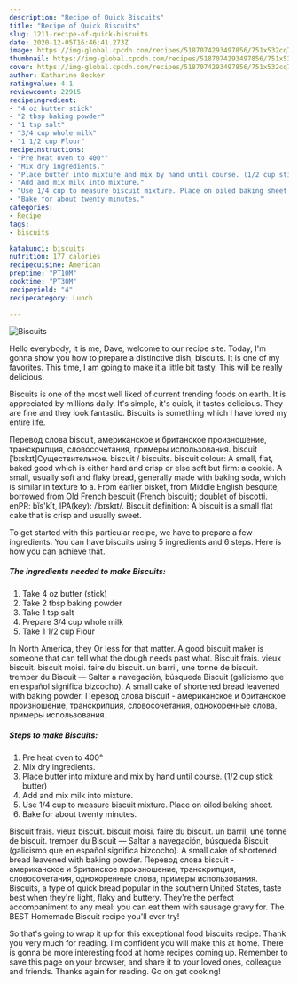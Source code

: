 ```yaml
---
description: "Recipe of Quick Biscuits"
title: "Recipe of Quick Biscuits"
slug: 1211-recipe-of-quick-biscuits
date: 2020-12-05T16:46:41.273Z
image: https://img-global.cpcdn.com/recipes/5187074293497856/751x532cq70/biscuits-recipe-main-photo.jpg
thumbnail: https://img-global.cpcdn.com/recipes/5187074293497856/751x532cq70/biscuits-recipe-main-photo.jpg
cover: https://img-global.cpcdn.com/recipes/5187074293497856/751x532cq70/biscuits-recipe-main-photo.jpg
author: Katharine Becker
ratingvalue: 4.1
reviewcount: 22915
recipeingredient:
- "4 oz butter stick"
- "2 tbsp baking powder"
- "1 tsp salt"
- "3/4 cup whole milk"
- "1 1/2 cup Flour"
recipeinstructions:
- "Pre heat oven to 400°"
- "Mix dry ingredients."
- "Place butter into mixture and mix by hand until course. (1/2 cup stick butter)"
- "Add and mix milk into mixture."
- "Use 1/4 cup to measure biscuit mixture. Place on oiled baking sheet."
- "Bake for about twenty minutes."
categories:
- Recipe
tags:
- biscuits

katakunci: biscuits 
nutrition: 177 calories
recipecuisine: American
preptime: "PT10M"
cooktime: "PT30M"
recipeyield: "4"
recipecategory: Lunch

---
```



![Biscuits](https://img-global.cpcdn.com/recipes/5187074293497856/751x532cq70/biscuits-recipe-main-photo.jpg)

Hello everybody, it is me, Dave, welcome to our recipe site. Today, I'm gonna show you how to prepare a distinctive dish, biscuits. It is one of my favorites. This time, I am going to make it a little bit tasty. This will be really delicious.

Biscuits is one of the most well liked of current trending foods on earth. It is appreciated by millions daily. It's simple, it's quick, it tastes delicious. They are fine and they look fantastic. Biscuits is something which I have loved my entire life.

Перевод слова biscuit, американское и британское произношение, транскрипция, словосочетания, примеры использования. biscuit [ˈbɪskɪt]Существительное. biscuit / biscuits. biscuit colour: A small, flat, baked good which is either hard and crisp or else soft but firm: a cookie. A small, usually soft and flaky bread, generally made with baking soda, which is similar in texture to a. From earlier bisket, from Middle English besquite, borrowed from Old French bescuit (French biscuit); doublet of biscotti. enPR: bĭs&#39;kĭt, IPA(key): /ˈbɪskɪt/. Biscuit definition: A biscuit is a small flat cake that is crisp and usually sweet.


To get started with this particular recipe, we have to prepare a few ingredients. You can have biscuits using 5 ingredients and 6 steps. Here is how you can achieve that.

<!--inarticleads1-->

##### The ingredients needed to make Biscuits:

1. Take 4 oz butter (stick)
1. Take 2 tbsp baking powder
1. Take 1 tsp salt
1. Prepare 3/4 cup whole milk
1. Take 1 1/2 cup Flour


In North America, they Or less for that matter. A good biscuit maker is someone that can tell what the dough needs past what. Biscuit frais. vieux biscuit. biscuit moisi. faire du biscuit. un barril, une tonne de biscuit. tremper du Biscuit — Saltar a navegación, búsqueda Biscuit (galicismo que en español significa bizcocho). A small cake of shortened bread leavened with baking powder. Перевод слова biscuit - американское и британское произношение, транскрипция, словосочетания, однокоренные слова, примеры использования. 

<!--inarticleads2-->

##### Steps to make Biscuits:

1. Pre heat oven to 400°
1. Mix dry ingredients.
1. Place butter into mixture and mix by hand until course. (1/2 cup stick butter)
1. Add and mix milk into mixture.
1. Use 1/4 cup to measure biscuit mixture. Place on oiled baking sheet.
1. Bake for about twenty minutes.


Biscuit frais. vieux biscuit. biscuit moisi. faire du biscuit. un barril, une tonne de biscuit. tremper du Biscuit — Saltar a navegación, búsqueda Biscuit (galicismo que en español significa bizcocho). A small cake of shortened bread leavened with baking powder. Перевод слова biscuit - американское и британское произношение, транскрипция, словосочетания, однокоренные слова, примеры использования. Biscuits, a type of quick bread popular in the southern United States, taste best when they&#39;re light, flaky and buttery. They&#39;re the perfect accompaniment to any meal: you can eat them with sausage gravy for. The BEST Homemade Biscuit recipe you&#39;ll ever try! 

So that's going to wrap it up for this exceptional food biscuits recipe. Thank you very much for reading. I'm confident you will make this at home. There is gonna be more interesting food at home recipes coming up. Remember to save this page on your browser, and share it to your loved ones, colleague and friends. Thanks again for reading. Go on get cooking!
